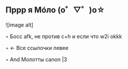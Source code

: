 ## Пррр я Мóло (o゜▽゜)o☆
![image alt]

◦ Босс afk, не против c+h и если что w2i okkk

◦ ← Все ссылочки левее 

◦ And Молотты canon |3
